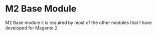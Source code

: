# M2 Base Module
M2 Base module it is required by most of the other modules that I have developed for Magento 2
